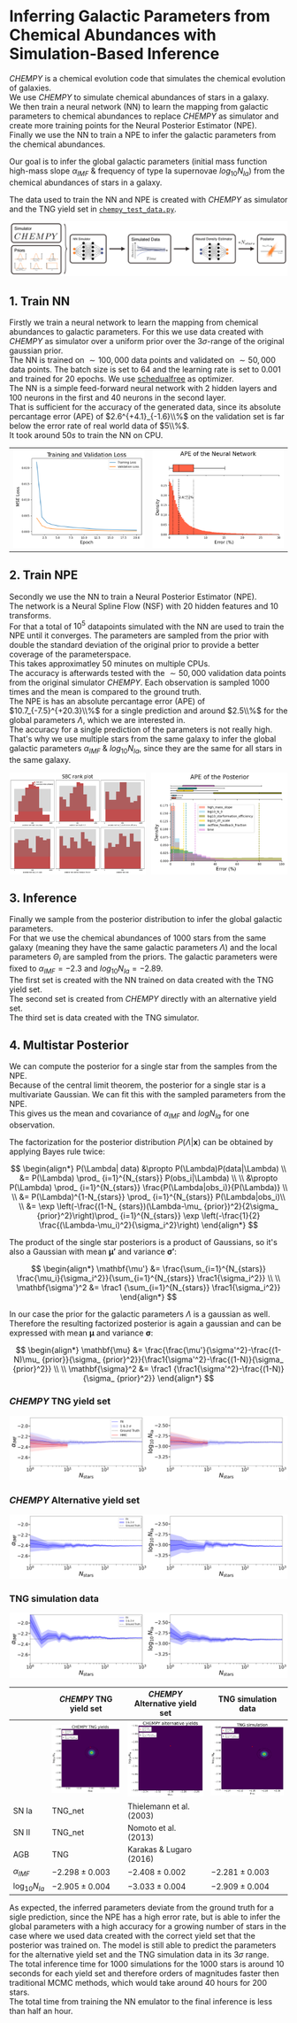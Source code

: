 # Inferring Galactic Parameters from Chemical Abundances with Simulation-Based Inference
$CHEMPY$ is a chemical evolution code that simulates the chemical evolution of galaxies. <br>
We use $CHEMPY$ to simulate chemical abundances of stars in a galaxy. <br>
We then train a neural network (NN) to learn the mapping from galactic parameters to chemical abundances to replace $CHEMPY$ as simulator and create more training points for the Neural Posterior Estimator (NPE). <br>
Finally we use the NN to train a NPE to infer the galactic parameters from the chemical abundances.

Our goal is to infer the global galactic parameters (initial mass function high-mass slope $\alpha_{IMF}$ & frequency of type Ia supernovae $log_{10}N_{Ia}$) from the chemical abundances of stars in a galaxy. <br>

The data used to train the NN and NPE is created with $CHEMPY$ as simulator and the TNG yield set in [``` chempy_test_data.py ```](chempy_test_data.py). <br>

<p align="center">
  <img src="plots/sbi_overview.png" />
</p>

## 1. Train NN
Firstly we train a neural network to learn the mapping from chemical abundances to galactic parameters. For this we use data created with $CHEMPY$ as simulator over a uniform prior over the $3\sigma$-range of the original gaussian prior. <br>
The NN is trained on $\sim 100,000$ data points and validated on $\sim 50,000$ data points. The batch size is set to $64$ and the learning rate is set to $0.001$ and trained for $20$ epochs. We use [schedualfree](https://arxiv.org/abs/2405.15682) as optimizer. <br>
The NN is a simple feed-forward neural network with $2$ hidden layers and $100$ neurons in the first and $40$ neurons in the second layer. <br>
That is sufficient for the accuracy of the generated data, since its absolute percantage error (APE) of $2.6^{+4.1}_{-1.6}\\%$ on the validation set is far below the error rate of real world data of $5\\%$. <br>
It took around $50s$ to train the NN on CPU. <br>

|||
:-------------------------:|:-------------------------:
![](plots/loss_NN_simulator.png)  |  ![](plots/ape_NN.png)


## 2. Train NPE
Secondly we use the NN to train a Neural Posterior Estimator (NPE). <br>
The network is a Neural Spline Flow (NSF) with $20$ hidden features and $10$ transforms. <br>
For that a total of $10^5$ datapoints simulated with the NN are used to train the NPE until it converges.
The parameters are sampled from the prior with double the standard deviation of the original prior to provide a better coverage of the parameterspace. <br>
This takes approximatley $50$ minutes on multiple CPUs. <br>
The accuracy is afterwards tested with the $\sim 50,000$ validation data points from the original simulator $CHEMPY$. Each observation is sampled $1000$ times and the mean is compared to the ground truth. <br>
The NPE is has an absolute percantage error (APE) of $10.7_{-7.5}^{+20.3}\\%$ for a single prediction and around $2.5\\%$ for the global parameters $\Lambda$, which we are interested in.<br>
The accuracy for a single prediction of the parameters is not really high. That's why we use multiple stars from the same galaxy to infer the global galactic parameters $\alpha_{IMF}$ & $log_{10}N_{Ia}$, since they are the same for all stars in the same galaxy. <br>

<div style="display: flex; justify-content: space-between;">
  <img src="plots/sbc_rank_plot_NPE_C.png" style="width: 49%;"/>
  <img src="plots/ape_posterior_NPE_C.png" style="width: 49%;"/>
</div>


## 3. Inference

Finally we sample from the posterior distribution to infer the global galactic parameters. <br>
For that we use the chemical abundances of $1000$ stars from the same galaxy (meaning they have the same galactic parameters $\Lambda$) and the local parameters $\Theta_i$ are sampled from the priors.
The galactic parameters were fixed to  $\alpha_{IMF} = -2.3$ and $log_{10}N_{Ia} = -2.89$. <br>
The first set is created with the NN trained on data created with the TNG yield set. <br>
The second set is created from $CHEMPY$ directly with an alternative yield set. <br>
The third set is data created with the TNG simulator. <br>

## 4. Multistar Posterior
We can compute the posterior for a single star from the samples from the NPE. <br>
Because of the central limit theorem, the posterior for a single star is a multivariate Gaussian. We can fit this with the sampled parameters from the NPE. <br>
This gives us the mean and covariance of $\alpha_{IMF}$ and $log{N_{Ia}}$ for one observation. <br>

The factorization for the posterior distribution  $P(\Lambda|\mathbf{x})$ can be obtained by applying Bayes rule twice:

$$ 
\begin{align*}
P(\Lambda| data) &\propto P(\Lambda)P(data|\Lambda) \\
&= P(\Lambda) \prod_ {i=1}^{N_{stars}} P(obs_i|\Lambda) \\ \\
&\propto P(\Lambda) \prod_ {i=1}^{N_{stars}} \frac{P(\Lambda|obs_i)}{P(\Lambda)} \\ \\
&= P(\Lambda)^{1-N_{stars}} \prod_ {i=1}^{N_{stars}} P(\Lambda|obs_i)\\ \\
&= \exp \left(-\frac{(1-N_ {stars})(\Lambda-\mu_ {prior})^2}{2\sigma_ {prior}^2}\right)\prod_ {i=1}^{N_{stars}} \exp \left(-\frac{1}{2} \frac{(\Lambda-\mu_i)^2}{\sigma_i^2}\right)
\end{align*} 
$$

The product of the single star posteriors is a product of Gaussians, so it's also a Gaussian with mean $\mathbf{\mu'}$ and variance $\mathbf{\sigma'}$:

$$
\begin{align*}
\mathbf{\mu'} &= \frac{\sum_{i=1}^{N_{stars}} \frac{\mu_i}{\sigma_i^2}}{\sum_{i=1}^{N_{stars}} \frac1{\sigma_i^2}} \\ \\
\mathbf{\sigma'}^2 &= \frac1 {\sum_{i=1}^{N_{stars}} \frac1{\sigma_i^2}}
\end{align*}
$$

In our case the prior for the galactic parameters $\Lambda$ is a gaussian as well. Therefore the resulting factorized posterior is again a gaussian and can be expressed with mean $\mathbf{\mu}$ and variance $\mathbf{\sigma}$:

$$
\begin{align*}
\mathbf{\mu} &= \frac{\frac{\mu'}{\sigma'^2}-\frac{(1-N)\mu_ {prior}}{\sigma_ {prior}^2}}{\frac1{\sigma'^2}-\frac{(1-N)}{\sigma_ {prior}^2}} \\ \\
\mathbf{\sigma}^2 &= \frac1 {\frac1{\sigma'^2}-\frac{(1-N)}{\sigma_ {prior}^2}}
\end{align*}
$$

### $CHEMPY$ TNG yield set
<p align="center">
  <img src="plots/CHEMPY TNG yields N_star comp.png" />
</p>

### $CHEMPY$ Alternative yield set
<p align="center">
  <img src="plots/CHEMPY alternative yields N_star.png" />
</p>

### TNG simulation data
<p align="center">
  <img src="plots/TNG simulation N_star.png" />
</p>

| | $CHEMPY$ TNG yield set | $CHEMPY$ Alternative yield set | TNG simulation data |
---|---|---|---
||![](plots/CHEMPY%20TNG%20yields.png)  |  ![](plots/CHEMPY%20alternative%20yields.png) | ![](plots/TNG%20simulation.png)
| SN Ia | TNG_net | Thielemann et al. (2003) |
| SN II | TNG_net | Nomoto et al. (2013) |
| AGB | TNG | Karakas & Lugaro (2016) |
| $\alpha_{IMF}$ | $-2.298 \pm 0.003$ | $-2.408 \pm 0.002$ | $-2.281 \pm 0.003$ |
|$\log_{10}N_{Ia}$| $-2.905 \pm 0.004$ | $-3.033 \pm 0.004$ | $-2.909 \pm 0.004$ |

As expected, the inferred parameters deviate from the ground truth for a sigle prediction, since the NPE has a high error rate, 
but is able to infer the global parameters with a high accuracy for a growing number of stars in the case where we used data created with the correct yield set
that the posterior was trained on. 
The model is still able to predict the parameters for the alternative yield set and the TNG simulation data in its $3 \sigma$ range. <br>
The total inference time for $1000$ simulations for the $1000$ stars is around $10$ seconds for each yield set and therefore orders of magnitudes faster then traditional MCMC methods, which would take around $40$ hours for $200$ stars. <br>
The total time from training the NN emulator to the final inference is less than half an hour. <br>
